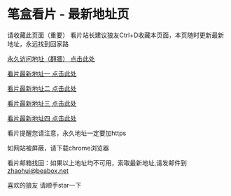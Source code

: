 # 笔盒看片 - 最新地址页

请收藏此页面（重要）
看片站长建议狼友Ctrl+D收藏本页面，本页随时更新最新地址，永远找到回家路

[永久访问地址（翻牆） 点击此处](https://beabox.net/)

[看片最新地址一 点击此处](https://2i8f0w3p6f5.shop)

[看片最新地址二 点击此处](https://2b7y0g3c4m5.shop)

[看片最新地址三 点击此处](https://2x4m7l6s8c6.shop)

[看片最新地址四 点击此处](https://2l9z4a3p4n1.shop)

看片提醒您请注意，永久地址一定要加https

如网站被屏蔽，请下载chrome浏览器

看片邮箱找回：如果以上地址均不可用，索取最新地址,请发邮件到 zhaohui@beabox.net

喜欢的狼友 请顺手star一下